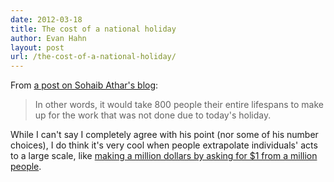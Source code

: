 ```yaml
---
date: 2012-03-18
title: The cost of a national holiday
author: Evan Hahn
layout: post
url: /the-cost-of-a-national-holiday/
---
```


From [a post on Sohaib Athar's blog][1]:

> In other words, it would take 800 people their entire lifespans to make up for the work that was not done due to today's holiday.

While I can't say I completely agree with his point (nor some of his number choices), I do think it's very cool when people extrapolate individuals' acts to a large scale, like [making a million dollars by asking for \$1 from a million people][2].

[1]: http://www.reallyvirtual.com/the-cost-of-a-national-holiday/
[2]: http://milliondollarhomepage.com/
